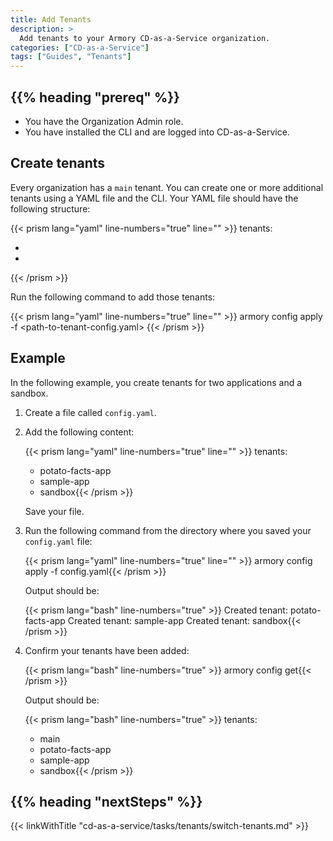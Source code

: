 ```yaml
---
title: Add Tenants
description: >
  Add tenants to your Armory CD-as-a-Service organization.
categories: ["CD-as-a-Service"]
tags: ["Guides", "Tenants"]
---
```


## {{% heading "prereq" %}}

* You have the Organization Admin role.
* You have installed the CLI and are logged into CD-as-a-Service.

## Create tenants

Every organization has a `main` tenant. You can create one or more additional tenants using a YAML file and the CLI. Your YAML file should have the following structure:

{{< prism lang="yaml" line-numbers="true" line="" >}}
tenants:
  - <tenant-name-1>
  - <tenant-name-2>
{{< /prism >}}

Run the following command to add those tenants:

{{< prism lang="yaml" line-numbers="true" line="" >}}
armory config apply -f <path-to-tenant-config.yaml>
{{< /prism >}}

## Example

In the following example, you create tenants for two applications and a sandbox.

1. Create a file called `config.yaml`.
1. Add the following content:

   {{< prism lang="yaml" line-numbers="true" line="" >}}
   tenants:
     - potato-facts-app
     - sample-app
     - sandbox{{< /prism >}}

   Save your file.  

1. Run the following command from the directory where you saved your `config.yaml` file:

   {{< prism lang="yaml" line-numbers="true" line="" >}}
   armory config apply -f config.yaml{{< /prism >}}

   Output should be:

   {{< prism lang="bash" line-numbers="true" >}}
   Created tenant: potato-facts-app
   Created tenant: sample-app
   Created tenant: sandbox{{< /prism >}}

1. Confirm your tenants have been added:

   {{< prism lang="bash" line-numbers="true" >}}
   armory config get{{< /prism >}}

   Output should be:

   {{< prism lang="bash" line-numbers="true" >}}
   tenants:
    - main
    - potato-facts-app
    - sample-app
    - sandbox{{< /prism >}}

## {{% heading "nextSteps" %}}

{{< linkWithTitle "cd-as-a-service/tasks/tenants/switch-tenants.md" >}}
